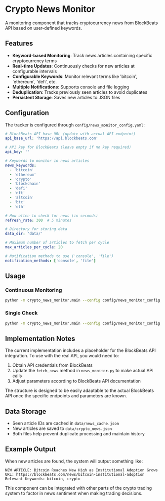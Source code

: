 # Crypto News Monitor

A monitoring component that tracks cryptocurrency news from BlockBeats API based on user-defined keywords.

## Features

- **Keyword-based Monitoring**: Track news articles containing specific cryptocurrency terms
- **Real-time Updates**: Continuously checks for new articles at configurable intervals
- **Configurable Keywords**: Monitor relevant terms like 'bitcoin', 'ethereum', 'defi', etc.
- **Multiple Notifications**: Supports console and file logging
- **Deduplication**: Tracks previously seen articles to avoid duplicates
- **Persistent Storage**: Saves new articles to JSON files

## Configuration

The tracker is configured through `config/news_monitor_config.yaml`:

```yaml
# BlockBeats API base URL (update with actual API endpoint)
api_base_url: 'https://api.blockbeats.com'

# API key for BlockBeats (leave empty if no key required)
api_key: ''

# Keywords to monitor in news articles
news_keywords: 
  - 'bitcoin'
  - 'ethereum'
  - 'crypto'
  - 'blockchain'
  - 'defi'
  - 'nft'
  - 'altcoin'
  - 'btc'
  - 'eth'

# How often to check for news (in seconds)
refresh_rate: 300  # 5 minutes

# Directory for storing data
data_dir: 'data/'

# Maximum number of articles to fetch per cycle
max_articles_per_cycle: 20

# Notification methods to use ('console', 'file')
notification_methods: ['console', 'file']
```

## Usage

### Continuous Monitoring
```bash
python -m crypto_news_monitor.main --config config/news_monitor_config.yaml --mode continuous
```

### Single Check
```bash
python -m crypto_news_monitor.main --config config/news_monitor_config.yaml --mode single
```

## Implementation Notes

The current implementation includes a placeholder for the BlockBeats API integration. To use with the real API, you would need to:

1. Obtain API credentials from BlockBeats
2. Update the `fetch_news` method in `news_monitor.py` to make actual API calls
3. Adjust parameters according to BlockBeats API documentation

The structure is designed to be easily adaptable to the actual BlockBeats API once the specific endpoints and parameters are known.

## Data Storage

- Seen article IDs are cached in `data/news_cache.json`
- New articles are saved to `data/crypto_news.json`
- Both files help prevent duplicate processing and maintain history

## Example Output

When new articles are found, the system will output something like:

```
NEW ARTICLE: Bitcoin Reaches New High as Institutional Adoption Grows
URL: https://blockbeats.com/news/bitcoin-institutional-adoption
Relevant Keywords: bitcoin, crypto
```

This component can be integrated with other parts of the crypto trading system to factor in news sentiment when making trading decisions.